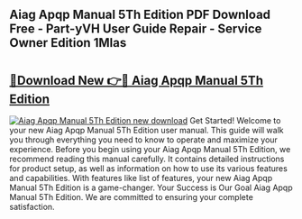 ## Aiag Apqp Manual 5Th Edition PDF Download Free - Part-yVH User Guide Repair - Service Owner Edition 1Mlas

# <h2><a href="http://bc31231.oget.top/?id=Aiag+Apqp+Manual+5Th+Edition">🔗Download New 👉🔴 Aiag Apqp Manual 5Th Edition</a></h2>

[![Aiag Apqp Manual 5Th Edition new download](https://i.imgur.com/5g1atiW.png)](http://bc31231.oget.top/?id=Aiag+Apqp+Manual+5Th+Edition)
Get Started! Welcome to your new Aiag Apqp Manual 5Th Edition user manual. This guide will walk you through everything you need to know to operate and maximize your experience. Before you begin using your Aiag Apqp Manual 5Th Edition, we recommend reading this manual carefully. It contains detailed instructions for product setup, as well as information on how to use its various features and capabilities. With features like list of features, your new Aiag Apqp Manual 5Th Edition is a game-changer. Your Success is Our Goal Aiag Apqp Manual 5Th Edition. We are committed to ensuring your complete satisfaction.
